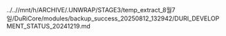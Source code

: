 ../..//mnt/h/ARCHIVE/.UNWRAP/STAGE3/temp_extract_8월7일/DuRiCore/modules/backup_success_20250812_132942/DURI_DEVELOPMENT_STATUS_20241219.md